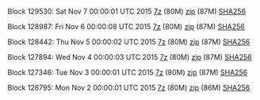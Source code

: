 Block 129530: Sat Nov  7 00:00:01 UTC 2015 [7z](https://transfer.sh/xdFMZ/bootstrap.dat.20151107.7z) (80M) [zip](https://transfer.sh/15PMIr/bootstrap.dat.20151107.zip) (87M) [SHA256](https://transfer.sh/uhpGc/sha256.txt)

Block 128987: Fri Nov  6 00:00:08 UTC 2015 [7z](https://transfer.sh/N0OhB/bootstrap.dat.20151106.7z) (80M) [zip](https://transfer.sh/1890fo/bootstrap.dat.20151106.zip) (87M) [SHA256](https://transfer.sh/HS3J0/sha256.txt)

Block 128442: Thu Nov  5 00:00:02 UTC 2015 [7z](https://transfer.sh/R67sG/bootstrap.dat.20151105.7z) (80M) [zip](https://transfer.sh/10Sx4I/bootstrap.dat.20151105.zip) (87M) [SHA256](https://transfer.sh/AyH2H/sha256.txt)

Block 127894: Wed Nov  4 00:00:03 UTC 2015 [7z](https://transfer.sh/zLNX7/bootstrap.dat.20151104.7z) (80M) [zip](https://transfer.sh/5yaRa/bootstrap.dat.20151104.zip) (87M) [SHA256](https://transfer.sh/JB389/sha256.txt)

Block 127346: Tue Nov  3 00:00:01 UTC 2015 [7z](https://transfer.sh/13DDJT/bootstrap.dat.20151103.7z) (80M) [zip](https://transfer.sh/HcA1n/bootstrap.dat.20151103.zip) (87M) [SHA256](https://transfer.sh/11GY4R/sha256.txt)

Block 126795: Mon Nov  2 00:00:01 UTC 2015 [7z](https://transfer.sh/1gN7OK/bootstrap.dat.20151102.7z) (80M) [zip](https://transfer.sh/oxpnK/bootstrap.dat.20151102.zip) (86M) [SHA256](https://transfer.sh/FHbFB/sha256.txt)
